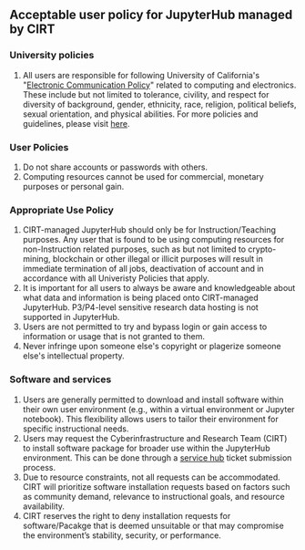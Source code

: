 ## Acceptable user policy for JupyterHub managed by CIRT

### University policies
1. All users are responsible for following University of California's "[Electronic Communication Policy](https://it.ucmerced.edu/sites/it.ucmerced.edu/files/wp-content/uploads/2017/11/acceptable-use-policy.pdf)" related to computing and electronics. These include but not limited to tolerance, civility, and respect for diversity of background, gender, ethnicity, race, religion, political beliefs, sexual orientation, and physical abilities. For more policies and guidelines, please visit [here](https://it.ucmerced.edu/oit-policies-guidelines).


### User Policies 
1. Do not share accounts or passwords with others. 
2. Computing resources cannot be used for commercial, monetary purposes or personal gain. 


### Appropriate Use Policy 
1. CIRT-managed JupyterHub should only be for Instruction/Teaching purposes. Any user that is found to be using computing resources for non-Instruction related purposes, such as but not limited to crypto-mining, blockchain or other illegal or illicit purposes will result in immediate termination of all jobs, deactivation of account and in accordance with all Univeristy Policies that apply. 
2. It is important for all users to always be aware and knowledgeable about what data and information is being placed onto CIRT-managed JupyterHub. P3/P4-level sensitive research data hosting is not supported in JupyterHub. 
3. Users are not permitted to try and bypass login or gain access to information or usage that is not granted to them. 
4. Never infringe upon someone else's copyright or plagerize someone else's intellectual property.

### Software and services
1. Users are generally permitted to download and install software within their own user environment (e.g., within a virtual environment or Jupyter notebook). This flexibility allows users to tailor their environment for specific instructional needs.
2. Users may request the Cyberinfrastructure and Research Team (CIRT) to install software package for broader use within the JupyterHub environment. This can be done through a [service hub](https://ucmerced.service-now.com/servicehub?id=public_kb_article&sys_id=b83ee9ff1b67a0543a003112cd4bcbde&form_id=0cb3dca04f7d4300b52ba1618110c7ff) ticket submission process.
3. Due to resource constraints, not all requests can be accommodated. CIRT will prioritize software installation requests based on factors such as community demand, relevance to instructional goals, and resource availability.
4. CIRT reserves the right to deny installation requests for software/Pacakge that is deemed unsuitable or that may compromise the environment’s stability, security, or performance. 
